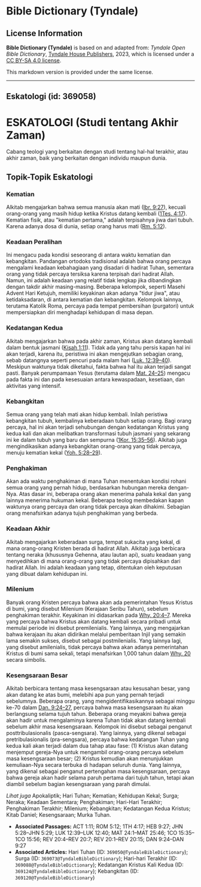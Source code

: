 # Bible Dictionary (Tyndale)

## License Information

**Bible Dictionary (Tyndale)** is based on and adapted from: _Tyndale Open Bible Dictionary_, [Tyndale House Publishers](https://tyndaleopenresources.com/), 2023, which is licensed under a [CC BY-SA 4.0 license](https://creativecommons.org/licenses/by-sa/4.0/legalcode.en).

This markdown version is provided under the same license.



--------------------------------

## Eskatologi (id: 369058)

ESKATOLOGI (Studi tentang Akhir Zaman)
======================================

Cabang teologi yang berkaitan dengan studi tentang hal\-hal terakhir, atau akhir zaman, baik yang berkaitan dengan individu maupun dunia.

Topik\-Topik Eskatologi
-----------------------

### Kematian

Alkitab mengajarkan bahwa semua manusia akan mati ([Ibr. 9:27](https://ref.ly/Heb9:27)), kecuali orang\-orang yang masih hidup ketika Kristus datang kembali ([1Tes. 4:17](https://ref.ly/1Thess4:17)). Kematian fisik, atau "kematian pertama," adalah terpisahnya jiwa dari tubuh. Karena adanya dosa di dunia, setiap orang harus mati ([Rm. 5:12](https://ref.ly/Rom5:12)).

### Keadaan Peralihan

Ini mengacu pada kondisi seseorang di antara waktu kematian dan kebangkitan. Pandangan ortodoks tradisional adalah bahwa orang percaya mengalami keadaan kebahagiaan yang disadari di hadirat Tuhan, sementara orang yang tidak percaya tersiksa karena terpisah dari hadirat Allah. Namun, ini adalah keadaan yang relatif tidak lengkap jika dibandingkan dengan takdir akhir masing\-masing. Beberapa kelompok, seperti Masehi Advent Hari Ketujuh, memiliki keyakinan akan adanya "tidur jiwa", atau ketidaksadaran, di antara kematian dan kebangkitan. Kelompok lainnya, terutama Katolik Roma, percaya pada tempat pembersihan (purgatori) untuk mempersiapkan diri menghadapi kehidupan di masa depan.

### Kedatangan Kedua

Alkitab mengajarkan bahwa pada akhir zaman, Kristus akan datang kembali dalam bentuk jasmani ([Kisah 1:11](https://ref.ly/Acts1:11)). Tidak ada yang tahu persis kapan hal ini akan terjadi, karena itu, peristiwa ini akan mengejutkan sebagian orang, sebab datangnya seperti pencuri pada malam hari ([Luk. 12:39–40](https://ref.ly/Luke12:39-Luke12:40)). Meskipun waktunya tidak diketahui, fakta bahwa hal itu akan terjadi sangat pasti. Banyak perumpamaan Yesus (terutama dalam [Mat. 24–25](https://ref.ly/Matt24:1-Matt25:46)) mengacu pada fakta ini dan pada kesesuaian antara kewaspadaan, kesetiaan, dan aktivitas yang intensif.

### Kebangkitan

Semua orang yang telah mati akan hidup kembali. Inilah peristiwa kebangkitan tubuh, kembalinya keberadaan tubuh setiap orang. Bagi orang percaya, hal ini akan terjadi sehubungan dengan kedatangan Kristus yang kedua kali dan akan melibatkan transformasi tubuh jasmani yang sekarang ini ke dalam tubuh yang baru dan sempurna ([1Kor. 15:35–56](https://ref.ly/1Cor15:35-1Cor15:56)). Alkitab juga mengindikasikan adanya kebangkitan orang\-orang yang tidak percaya, menuju kematian kekal ([Yoh. 5:28–29](https://ref.ly/John5:28-John5:29)).

### Penghakiman

Akan ada waktu penghakiman di mana Tuhan menentukan kondisi rohani semua orang yang pernah hidup, berdasarkan hubungan mereka dengan\-Nya. Atas dasar ini, beberapa orang akan menerima pahala kekal dan yang lainnya menerima hukuman kekal. Beberapa teolog membedakan kapan waktunya orang percaya dan orang tidak percaya akan dihakimi. Sebagian orang menafsirkan adanya tujuh penghakiman yang berbeda.

### Keadaan Akhir

Alkitab mengajarkan keberadaan surga, tempat sukacita yang kekal, di mana orang\-orang Kristen berada di hadirat Allah. Alkitab juga berbicara tentang neraka (khususnya Gehenna, atau lautan api), suatu keadaan yang menyedihkan di mana orang\-orang yang tidak percaya dipisahkan dari hadirat Allah. Ini adalah keadaan yang tetap, ditentukan oleh keputusan yang dibuat dalam kehidupan ini.

### Milenium

Banyak orang Kristen percaya bahwa akan ada pemerintahan Yesus Kristus di bumi, yang disebut Milenium (Kerajaan Seribu Tahun), sebelum penghakiman terakhir. Keyakinan ini didasarkan pada [Why. 20:4–7](https://ref.ly/Rev20:4-Rev20:7). Mereka yang percaya bahwa Kristus akan datang kembali secara pribadi untuk memulai periode ini disebut premilenialis. Yang lainnya, yang mengajarkan bahwa kerajaan itu akan didirikan melalui pemberitaan Injil yang semakin lama semakin sukses, disebut sebagai postmilenialis. Yang lainnya lagi, yang disebut amilenialis, tidak percaya bahwa akan adanya pemerintahan Kristus di bumi sama sekali, tetapi menafsirkan 1,000 tahun dalam [Why. 20](https://ref.ly/Rev20:1-Rev20:15) secara simbolis.

### Kesengsaraan Besar

Alkitab berbicara tentang masa kesengsaraan atau kesusahan besar, yang akan datang ke atas bumi, melebihi apa pun yang pernah terjadi sebelumnya. Beberapa orang, yang mengidentifikasikannya sebagai minggu ke\-70 dalam [Dan. 9:24–27](https://ref.ly/Dan9:24-Dan9:27), percaya bahwa masa kesengsaraan itu akan berlangsung selama tujuh tahun. Beberapa orang meyakini bahwa gereja akan hadir untuk mengalaminya karena Tuhan tidak akan datang kembali sebelum akhir masa kesengsaraan. Kelompok ini disebut sebagai penganut posttribulasionalis (pasca\-sengsara). Yang lainnya, yang dikenal sebagai pretribulasionalis (pra\-sengsara), percaya bahwa kedatangan Tuhan yang kedua kali akan terjadi dalam dua tahap atau fase: (1\) Kristus akan datang menjemput gereja\-Nya untuk mengambil orang\-orang percaya sebelum masa kesengsaraan besar; (2\) Kristus kemudian akan menunjukkan kemuliaan\-Nya secara terbuka di hadapan seluruh dunia. Yang lainnya, yang dikenal sebagai penganut pertengahan masa kesengsaraan, percaya bahwa gereja akan hadir selama paruh pertama dari tujuh tahun, tetapi akan diambil sebelum bagian kesengsaraan yang parah dimulai.

*Lihat juga* Apokaliptik; Hari Tuhan; Kematian; Kehidupan Kekal; Surga; Neraka; Keadaan Sementara; Penghakiman; Hari\-Hari Terakhir; Penghakiman Terakhir; Milenium; Kebangkitan; Kedatangan Kedua Kristus; Kitab Daniel; Kesengsaraan; Murka Tuhan.

* **Associated Passages:** ACT 1:11; ROM 5:12; 1TH 4:17; HEB 9:27; JHN 5:28–JHN 5:29; LUK 12:39–LUK 12:40; MAT 24:1–MAT 25:46; 1CO 15:35–1CO 15:56; REV 20:4–REV 20:7; REV 20:1–REV 20:15; DAN 9:24–DAN 9:27
* **Associated Articles:** Hari Tuhan (ID: `369050@TyndaleBibleDictionary`); Surga (ID: `369073@TyndaleBibleDictionary`); Hari-hari Terakhir (ID: `369088@TyndaleBibleDictionary`); Kedatangan Kristus Kali Kedua (ID: `369124@TyndaleBibleDictionary`); Kebangkitan (ID: `369120@TyndaleBibleDictionary`)

